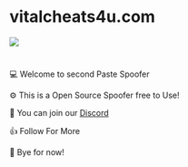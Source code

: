 # **vitalcheats4u.com** #
![](https://komarev.com/ghpvc/?username=VITAL9999l&color=green)

#
💻 Welcome to second Paste Spoofer

⚙️ This is a Open Source Spoofer free to Use!

🔗 You can join our [Discord](https://discord.gg/aaACUux2bB) 

👍 Follow For More

👋 Bye for now!
